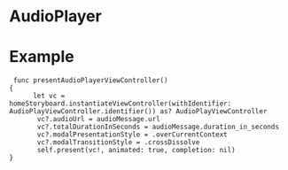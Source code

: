 # AudioPlayer

# Example
    
     func presentAudioPlayerViewController()
    {
          let vc = homeStoryboard.instantiateViewController(withIdentifier: AudioPlayViewController.identifier()) as? AudioPlayViewController
           vc?.audioUrl = audioMessage.url
           vc?.totalDurationInSeconds = audioMessage.duration_in_seconds
           vc?.modalPresentationStyle = .overCurrentContext
           vc?.modalTransitionStyle = .crossDissolve
           self.present(vc!, animated: true, completion: nil)
    }

